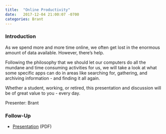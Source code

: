 ```yaml
---
title:  "Online Productivity"
date:   2017-12-04 21:00:07 -0700
categories: Brant
---
```


### Introduction

As we spend more and more time online, we often get lost in the enormous amount of data available. However, there’s help. 

Following the philosophy that we should let our computers do all the mundane and time consuming activities for us, we will take a look at what some specific apps can do in areas like searching for, gathering, and archiving information - and finding it all again.

Whether a student, working, or retired, this presentation and discussion will be of great value to you - every day.

Presenter: Brant

### Follow-Up

* [Presentation](/assets/present/2017/productivity.pdf) (PDF) 